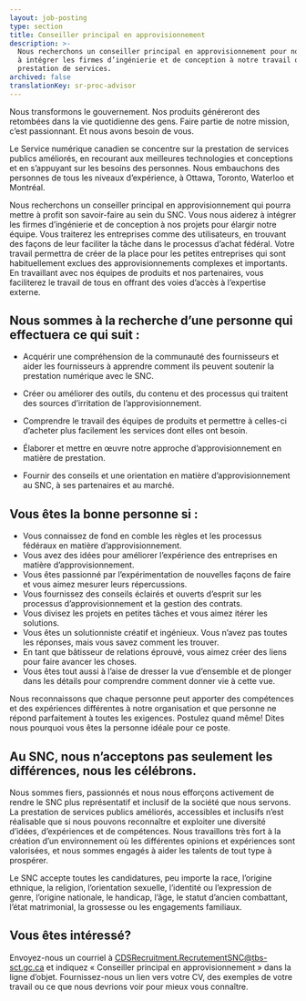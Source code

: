 ```yaml
---
layout: job-posting
type: section
title: Conseiller principal en approvisionnement
description: >-
  Nous recherchons un conseiller principal en approvisionnement pour nous aider
  à intégrer les firmes d’ingénierie et de conception à notre travail de
  prestation de services.
archived: false
translationKey: sr-proc-advisor
---
```

Nous transformons le gouvernement. Nos produits généreront des retombées dans la vie quotidienne des gens. Faire partie de notre mission, c’est passionnant. Et nous avons besoin de vous.

Le Service numérique canadien se concentre sur la prestation de services publics améliorés, en recourant aux meilleures technologies et conceptions et en s’appuyant sur les besoins des personnes. Nous embauchons des personnes de tous les niveaux d’expérience, à Ottawa, Toronto, Waterloo et Montréal.

Nous recherchons un conseiller principal en approvisionnement qui pourra mettre à profit son savoir-faire au sein du SNC. Vous nous aiderez à intégrer les firmes d’ingénierie et de conception à nos projets pour élargir notre équipe. Vous traiterez les entreprises comme des utilisateurs, en trouvant des façons de leur faciliter la tâche dans le processus d’achat fédéral. Votre travail permettra de créer de la place pour les petites entreprises qui sont habituellement exclues des approvisionnements complexes et importants. En travaillant avec nos équipes de produits et nos partenaires, vous faciliterez le travail de tous en offrant des voies d’accès à l’expertise externe. 

## Nous sommes à la recherche d’une personne qui effectuera ce qui suit :

* Acquérir une compréhension de la communauté des fournisseurs et aider les fournisseurs à apprendre comment ils peuvent soutenir la prestation numérique avec le SNC.
* Créer ou améliorer des outils, du contenu et des processus qui traitent des sources d’irritation de l’approvisionnement.

* Comprendre le travail des équipes de produits et permettre à celles-ci d’acheter plus facilement les services dont elles ont besoin.
* Élaborer et mettre en œuvre notre approche d’approvisionnement en matière de prestation. 
* Fournir des conseils et une orientation en matière d’approvisionnement au SNC, à ses partenaires et au marché.

## Vous êtes la bonne personne si :

* Vous connaissez de fond en comble les règles et les processus fédéraux en matière d’approvisionnement.
* Vous avez des idées pour améliorer l’expérience des entreprises en matière d’approvisionnement. 
* Vous êtes passionné par l’expérimentation de nouvelles façons de faire et vous aimez mesurer leurs répercussions.
* Vous fournissez des conseils éclairés et ouverts d’esprit sur les processus d’approvisionnement et la gestion des contrats.
* Vous divisez les projets en petites tâches et vous aimez itérer les solutions.
* Vous êtes un solutionniste créatif et ingénieux. Vous n’avez pas toutes les réponses, mais vous savez comment les trouver.
* En tant que bâtisseur de relations éprouvé, vous aimez créer des liens pour faire avancer les choses.
* Vous êtes tout aussi à l’aise de dresser la vue d’ensemble et de plonger dans les détails pour comprendre comment donner vie à cette vue.

Nous reconnaissons que chaque personne peut apporter des compétences et des expériences différentes à notre organisation et que personne ne répond parfaitement à toutes les exigences. Postulez quand même! Dites nous pourquoi vous êtes la personne idéale pour ce poste.

## Au SNC, nous n’acceptons pas seulement les différences, nous les célébrons.

Nous sommes fiers, passionnés et nous nous efforçons activement de rendre le SNC plus représentatif et inclusif de la société que nous servons. La prestation de services publics améliorés, accessibles et inclusifs n’est réalisable que si nous pouvons reconnaître et exploiter une diversité d’idées, d’expériences et de compétences. Nous travaillons très fort à la création d’un environnement où les différentes opinions et expériences sont valorisées, et nous sommes engagés à aider les talents de tout type à prospérer.

Le SNC accepte toutes les candidatures, peu importe la race, l’origine ethnique, la religion, l’orientation sexuelle, l’identité ou l’expression de genre, l’origine nationale, le handicap, l’âge, le statut d’ancien combattant, l’état matrimonial, la grossesse ou les engagements familiaux.

## Vous êtes intéressé?

Envoyez-nous un courriel à [CDSRecruitment.RecrutementSNC@tbs-sct.gc.ca](mailto:CDSRecruitment.RecrutementSNC@tbs-sct.gc.ca) et indiquez « Conseiller principal en approvisionnement » dans la ligne d’objet. Fournissez-nous un lien vers votre CV, des exemples de votre travail ou ce que nous devrions voir pour mieux vous connaître.